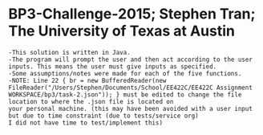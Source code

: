 # BP3-Challenge-2015; Stephen Tran; The University of Texas at Austin

~~~~~~~~~~~~~~~~~~~~~~~~~~~~~~~~~~~~~~~~~~~~~~~~~~
-This solution is written in Java.
-The program will prompt the user and then act according to the user inputs. This means the user must give inputs as specified.
-Some assumptions/notes were made for each of the five functions.
-NOTE: Line 22 { br = new BufferedReader(new FileReader("/Users/Stephen/Documents/School/EE422C/EE422C Assignment
WORKSPACE/bp3/task-2.json")); } must be edited to change the file location to where the .json file is located on 
your personal machine. (this may have been avoided with a user input but due to time constraint (due to tests/service org)
I did not have time to test/implement this)
~~~~~~~~~~~~~~~~~~~~~~~~~~~~~~~~~~~~~~~~~~~~~~~~~~


